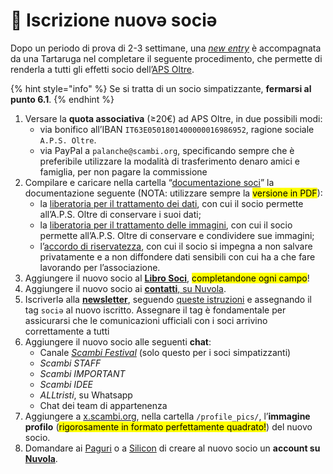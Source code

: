 # 📩 Iscrizione nuovə sociə

Dopo un periodo di prova di 2-3 settimane, una [_new entry_](../staff/new-entry.md) è accompagnata da una Tartaruga nel completare il seguente procedimento, che permette di renderla a tutti gli effetti socio dell’[APS Oltre](./).

{% hint style="info" %}
Se si tratta di un socio simpatizzante, **fermarsi al punto 6.1**.
{% endhint %}

1. Versare la **quota associativa** (≥20€) ad APS Oltre, in due possibili modi:
   * via bonifico all’IBAN `IT63E0501801400000016986952`, ragione sociale `A.P.S. Oltre`.
   * via PayPal a `palanche@scambi.org`, specificando sempre che è preferibile utilizzare la modalità di trasferimento denaro amici e famiglia, per non pagare la commissione
2. Compilare e caricare nella cartella “[documentazione soci](https://nuvola.scambi.org/f/118956)” la documentazione seguente (NOTA: utilizzare sempre la <mark style="background-color:yellow;">versione in PDF</mark>):
   * la [liberatoria per il trattamento dei dati](https://nuvola.scambi.org/s/TnEwFrwPwr94MHH), con cui il socio permette all’A.P.S. Oltre di conservare i suoi dati;
   * la [liberatoria per il trattamento delle immagini](https://nuvola.scambi.org/s/RHPnZDRwJGAemtq), con cui il socio permette all’A.P.S. Oltre di conservare e condividere sue immagini;
   * l’[accordo di riservatezza](https://nuvola.scambi.org/s/fkSYNNW7c9idwoq), con cui il socio si impegna a non salvare privatamente e a non diffondere dati sensibili con cui ha a che fare lavorando per l’associazione.
3. Aggiungere il nuovo socio al [**Libro Soci**](https://pino.scambi.org/database/61/table/323), <mark style="background-color:yellow;">completandone ogni campo</mark>!
4. Aggiungere il nuovo socio ai [**contatti**, su Nuvola](https://nuvola.scambi.org/apps/contacts/All%20contacts).
5. Iscriverlə alla [**newsletter**](https://epistulae.scambi.org), seguendo [queste istruzioni](../comunicazione/newsletter.md) e assegnando il tag `sociə` al nuovo iscritto. Assegnare il tag è fondamentale per assicurarsi che le comunicazioni ufficiali con i soci arrivino correttamente a tutti
6. Aggiungere il nuovo socio alle seguenti **chat**:
   * Canale [_Scambi Festival_](https://t.me/scambifestival) (solo questo per i soci simpatizzanti)
   * _Scambi STAFF_
   * _Scambi IMPORTANT_
   * _Scambi IDEE_
   * _ALLtristi_, su Whatsapp
   * Chat dei team di appartenenza
7. Aggiungere a [x.scambi.org](../strumenti/x.scambi.org.md), nella cartella `/profile_pics/`, l’**immagine profilo** (<mark style="background-color:yellow;">rigorosamente in formato perfettamente quadrato!</mark>) del nuovo socio.
8. Domandare ai [Paguri](../staff/teams/#paguri) o a [Silicon](../staff/teams/#silicon) di creare al nuovo socio un **account su** [**Nuvola**](../strumenti/nuvola/).
